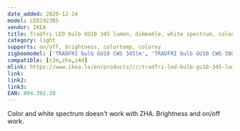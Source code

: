 ```yaml
---
date_added: 2020-12-24
model: LED1923R5
vendor: IKEA
title: Tradfri LED bulb GU10 345 lumen, dimmable, white spectrum, colour spectrum
category: light
supports: on/off, brightness, colortemp, colorxy
zigbeemodel: ['TRADFRI bulb GU10 CWS 345lm', 'TRADFRI bulb GU10 CWS 380lm']
compatible: [z2m,zha,z4d]
mlink: https://www.ikea.lv/en/products////tradfri-led-bulb-gu10-345-lumen-colour-and-white-spectrum-art-80439228
link: 
link2: 
link3: 
EAN: 804.392.28
---
```

Color and white spectrum doesn't work with ZHA. Brightness and on/off work.
